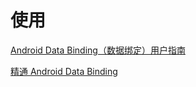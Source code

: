 # 使用

[Android Data Binding（数据绑定）用户指南](https://blog.gokit.info/post/android-data-binding/)

[精通 Android Data Binding](https://github.com/LyndonChin/MasteringAndroidDataBinding)	



